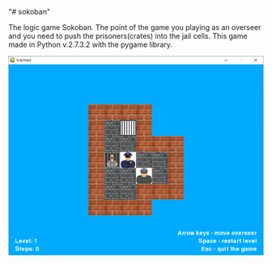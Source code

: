 "# sokoban" 

The logic game Sokoban. The point of the game you playing as an overseer and you need to push the prisoners(crates) into the jail cells. This game made in Python v.2.7.3.2 with the pygame library.

![Sokoban lvl 1](/screenshots/sokoban_lvl1.png?raw=true "Sokoban")
